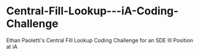 # Central-Fill-Lookup---iA-Coding-Challenge
Ethan Paoletti's Central Fill Lookup Coding Challenge for an SDE III Position at iA
